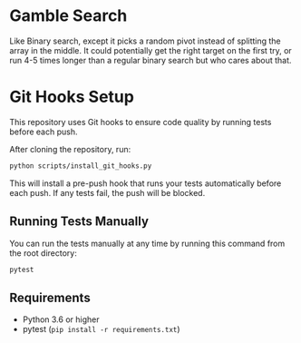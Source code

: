# Gamble Search
Like Binary search, except it picks a random pivot instead of splitting the array in the middle. It could potentially get the right target on the first try, or run 4-5 times longer than a regular binary search but who cares about that.

# Git Hooks Setup

This repository uses Git hooks to ensure code quality by running tests before each push.

After cloning the repository, run:
```bash
python scripts/install_git_hooks.py
```

This will install a pre-push hook that runs your tests automatically before each push. If any tests fail, the push will be blocked.

## Running Tests Manually

You can run the tests manually at any time by running this command from the root directory:
```bash
pytest
```

## Requirements

- Python 3.6 or higher
- pytest (`pip install -r requirements.txt`)